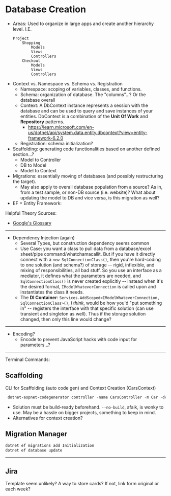 # Database Creation

- Areas: Used to organize in large apps and create another hierarchy level. I.E.
    ```
    Project
        Shopping
            Models
            Views
            Controllers
        Checkout
            Models
            Views
            Controllers
    ```
- Context vs. Namespace vs. Schema vs. Registration
  - Namespace: scoping of variables, classes, and functions.
  - Schema: organization of database. The "columns"...? Or the database overall
  - Context: A DbContext instance represents a session with the database and can be used to query and save instances of your entities. DbContext is a combination of the **Unit Of Work** and **Repository** patterns.
    - https://learn.microsoft.com/en-us/dotnet/api/system.data.entity.dbcontext?view=entity-framework-6.2.0 
  - Registration: schema initialization?
- Scaffolding: generating code functionalities based on another defined section...?
  - Model to Controller
  - DB to Model
  - Model to Context
- Migrations: essentially moving of databases (and possibly restructuring the target).
  - May also apply to overall database population from a source? As in, from a test sample, or non-DB source (i.e. website)? What about updating the model to DB and vice versa, is this migration as well?
- EF = Entity Framework:

Helpful Theory Sources:
- [Google's Glossary](https://cloud.google.com/architecture/database-migration-concepts-principles-part-1) 

---

- Dependency Injection (again)
  - Several Types, but construction dependency seems common
  - Use Case: you want a class to pull data from a database/excel sheet/pipe command/whatchamacallit. But if you have it directly connect with a `new SqlConnectionClass()`, then you're hard-coding to one solution (and schema?) of storage -- rigid, inflexible, and mixing of responsibilities, all bad stuff. So you use an interface as a mediator, it defines what the parameters are needed, and `SqlConnectionClass()` is never created explicitly -- instead when it's the desired format, `IModelWhateverConnection` is called upon and instantiates the class it needs.
  - The **DI Container**: `Services.AddScoped<IModelWhateverConnection, SqlConnectionClass>()`, *I think*, would be how you'd "put something in" -- registers the interface with that specific solution (can use transient and singleton as well). Thus if the storage solution changed, then only this line would change?

---

- Encoding?
  - Encode to prevent JavaScript hacks with code input for parameters...?

---

Terminal Commands:

## Scaffolding

CLI for Scaffolding (auto code gen) and Context Creation (CarsContext) 
```ps1
 dotnet-aspnet-codegenerator controller -name CarsController -m Car -dc CarsContext --relativeFolderPath Controllers --useDefaultLayout --referenceScriptLibraries -sqlite
```

- Solution must be build-ready beforehand. `--no-build`, afaik, is wonky to use. May be a hassle on bigger projects, something to keep in mind.
- Alternatives for context creation?

## Migration Manager

```ps1
dotnet ef migrations add Initialization
dotnet ef database update
```

---

## Jira

Template seem unlikely? A way to store cards? If not, link form original or each week?